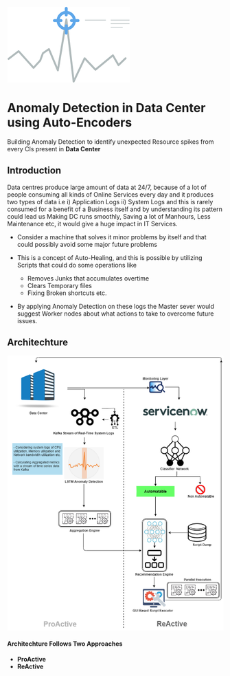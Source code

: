 [![](https://github.com/Vignesh0196/Anomaly-Detection_in_Data_Center_using_Auto-Encoders/blob/main/anomaly__.png)](https://github.com/Vignesh0196/Anomaly-Detection_in_Data_Center_using_Auto-Encoders)
# Anomaly Detection in Data Center using Auto-Encoders
Building Anomaly Detection to identify unexpected Resource spikes from every CIs present in **Data Center**

## Introduction
Data centres produce large amount of data at 24/7, because of a lot of people consuming all kinds of Online Services every day and it produces two types of data i.e i) Application Logs ii) System Logs and this is rarely consumed for a benefit of a Business itself and by understanding its pattern could lead us Making DC runs smoothly, Saving a lot of Manhours, Less Maintenance etc, it would give a huge impact in IT Services.

- Consider a machine that solves it minor problems by itself and that could possibly avoid some major future problems
- This is a concept of Auto-Healing, and this is possible by utilizing Scripts that could do some operations like 

  * Removes Junks that accumulates overtime
  * Clears Temporary files
  * Fixing Broken shortcuts etc.

- By applying Anomaly Detection on these logs the Master sever would suggest Worker nodes about what actions to take to overcome future issues.

## Architechture 
[![](https://github.com/Vignesh0196/Anomaly-Detection_in_Data_Center_using_Auto-Encoders/blob/main/Architechture_.png)](https://github.com/Vignesh0196/Anomaly-Detection_in_Data_Center_using_Auto-Encoders)

#### Architechture Follows Two Approaches
* **ProActive**
* **ReActive**
